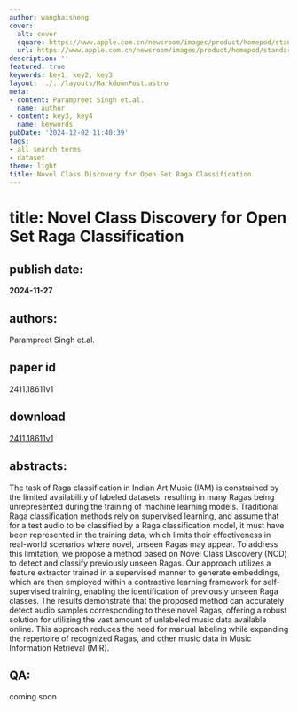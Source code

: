 ```yaml
---
author: wanghaisheng
cover:
  alt: cover
  square: https://www.apple.com.cn/newsroom/images/product/homepod/standard/Apple-HomePod-hero-230118_big.jpg.large_2x.jpg
  url: https://www.apple.com.cn/newsroom/images/product/homepod/standard/Apple-HomePod-hero-230118_big.jpg.large_2x.jpg
description: ''
featured: true
keywords: key1, key2, key3
layout: ../../layouts/MarkdownPost.astro
meta:
- content: Parampreet Singh et.al.
  name: author
- content: key3, key4
  name: keywords
pubDate: '2024-12-02 11:40:39'
tags:
- all search terms
- dataset
theme: light
title: Novel Class Discovery for Open Set Raga Classification
---
```


# title: Novel Class Discovery for Open Set Raga Classification 
## publish date: 
**2024-11-27** 
## authors: 
  Parampreet Singh et.al. 
## paper id
2411.18611v1
## download
[2411.18611v1](http://arxiv.org/abs/2411.18611v1)
## abstracts:
The task of Raga classification in Indian Art Music (IAM) is constrained by the limited availability of labeled datasets, resulting in many Ragas being unrepresented during the training of machine learning models. Traditional Raga classification methods rely on supervised learning, and assume that for a test audio to be classified by a Raga classification model, it must have been represented in the training data, which limits their effectiveness in real-world scenarios where novel, unseen Ragas may appear. To address this limitation, we propose a method based on Novel Class Discovery (NCD) to detect and classify previously unseen Ragas. Our approach utilizes a feature extractor trained in a supervised manner to generate embeddings, which are then employed within a contrastive learning framework for self-supervised training, enabling the identification of previously unseen Raga classes. The results demonstrate that the proposed method can accurately detect audio samples corresponding to these novel Ragas, offering a robust solution for utilizing the vast amount of unlabeled music data available online. This approach reduces the need for manual labeling while expanding the repertoire of recognized Ragas, and other music data in Music Information Retrieval (MIR).
## QA:
coming soon
